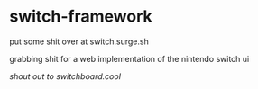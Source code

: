 # switch-framework

put some shit over at switch.surge.sh

grabbing shit for a web implementation of the nintendo switch ui

_shout out to switchboard.cool_
